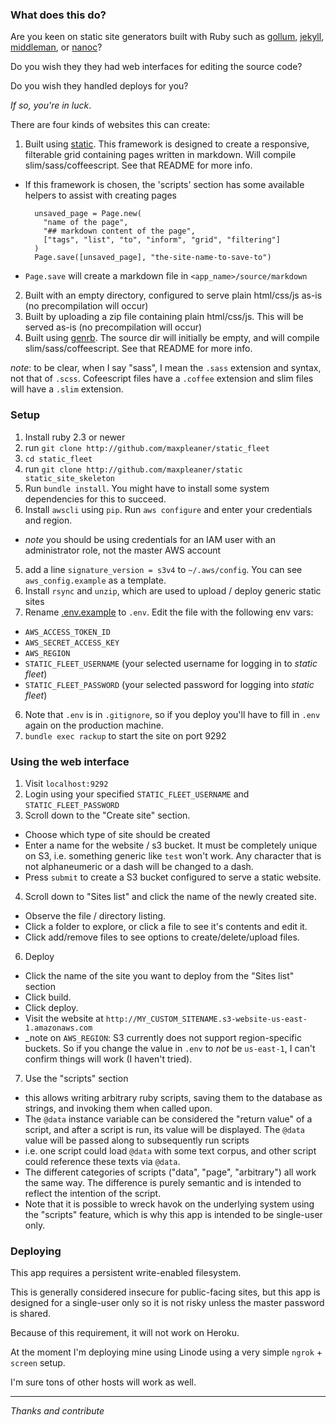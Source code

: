### What does this do?

Are you keen on static site generators built with Ruby such as [gollum](https://github.com/gollum/gollum), [jekyll](http://jekyllrb.com),
[middleman](https://middlemanapp.com), or [nanoc](http://nanoc.ws/)?

Do you wish they they had web interfaces for editing the source code?

Do you wish they handled deploys for you?

_If so, you're in luck_.

There are four kinds of websites this can create:

1. Built using [static](http://github.com/maxpleaner/static). This framework is designed to create a responsive, filterable grid containing pages written in markdown. Will compile slim/sass/coffeescript. See that README for more info. 
  - If this framework is chosen, the 'scripts' section has some available helpers to assist with creating pages

      ```
        unsaved_page = Page.new(
          "name of the page",
          "## markdown content of the page",
          ["tags", "list", "to", "inform", "grid", "filtering"]
        )
        Page.save([unsaved_page], "the-site-name-to-save-to")
      ```
  - `Page.save` will create a markdown file in `<app_name>/source/markdown`
2. Built with an empty directory, configured to serve plain html/css/js as-is (no precompilation will occur)
3. Built by uploading a zip file containing plain html/css/js. This will be served as-is (no precompilation will occur)
4. Built using [genrb](http://github.com/maxpleaner/genrb). The source dir will initially be empty, and will compile slim/sass/coffeescript. See that README for more info. 

_note_: to be clear, when I say "sass", I mean the `.sass` extension and syntax, not that of `.scss`. Cofeescript files have a `.coffee` extension and slim files will have a `.slim` extension. 

### Setup

1. Install ruby 2.3 or newer
2. run `git clone http://github.com/maxpleaner/static_fleet`
3. `cd static_fleet`
4. run `git clone http://github.com/maxpleaner/static static_site_skeleton`
3. Run `bundle install`. You might have to install some system dependencies for this to succeed.
4. Install `awscli` using `pip`. Run `aws configure` and enter your credentials and region.
  - _note_ you should be using credentials for an IAM user with an administrator role, not the master AWS account
5. add a line `signature_version = s3v4` to `~/.aws/config`. You can see `aws_config.example` as a template.
5. Install `rsync` and `unzip`, which are used to upload / deploy generic static sites
5. Rename [.env.example](./.env.example) to `.env`. Edit the file with the following env vars:
  - `AWS_ACCESS_TOKEN_ID`
  - `AWS_SECRET_ACCESS_KEY`
  - `AWS_REGION`
  - `STATIC_FLEET_USERNAME` (your selected username for logging in to _static fleet_)
  - `STATIC_FLEET_PASSWORD` (your selected password for logging into _static fleet_)
6. Note that `.env` is in `.gitignore`, so if you deploy you'll have to fill in `.env` again on the production machine.
6. `bundle exec rackup` to start the site on port 9292

### Using the web interface

1. Visit `localhost:9292`
2. Login using your specified `STATIC_FLEET_USERNAME` and `STATIC_FLEET_PASSWORD`
3. Scroll down to the "Create site" section.
  - Choose which type of site should be created
  - Enter a name for the website / s3 bucket. It must be completely unique on S3, i.e. something generic like `test` won't work. Any character that is not alphaneumeric or a dash will be changed to a dash. 
  - Press `submit` to create a S3 bucket configured to serve a static website.
4. Scroll down to "Sites list" and click the name of the newly created site.
  - Observe the file / directory listing.
  - Click a folder to explore, or click a file to see it's contents and edit it.
  - Click add/remove files to see options to create/delete/upload files. 
6. Deploy
  - Click the name of the site you want to deploy from the "Sites list" section
  - Click build.
  - Click deploy.
  - Visit the website at `http://MY_CUSTOM_SITENAME.s3-website-us-east-1.amazonaws.com`
  - _note on `AWS_REGION`: S3 currently does not support region-specific buckets. So if you change the value in `.env` to _not_ be `us-east-1`, I can't confirm things will work (I haven't tried).
7. Use the "scripts" section
  - this allows writing arbitrary ruby scripts, saving them to the database as strings, and invoking them when called upon.
  - The `@data` instance variable can be considered the "return value" of a script, and after a script is run, its value will be displayed. The `@data`  value will be passed along to subsequently run scripts
  - i.e. one script could load `@data` with some text corpus, and other script could reference these texts via `@data`.
  - The different categories of scripts ("data", "page", "arbitrary") all work the same way. The difference is purely semantic and is intended to reflect the intention of the script. 
  - Note that it is possible to wreck havok on the underlying system using the "scripts" feature, which is why this app is intended to be single-user only. 

### Deploying

This app requires a persistent write-enabled filesystem.

This is generally considered insecure for public-facing sites, but this app is designed for a single-user only so it is not risky unless the master password is shared.

Because of this requirement, it will not work on Heroku.

At the moment I'm deploying mine using Linode using a very simple `ngrok` + `screen` setup.

I'm sure tons of other hosts will work as well.

---

_Thanks and contribute_
